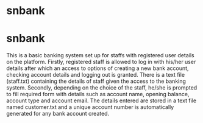 # snbank
# snbank
This is a basic banking system set up for staffs with registered user details on the platform. 
Firstly, registered staff is allowed to log in with his/her user details after which an access to options of creating a new bank account, checking account details and logging out is granted. There is a text file (staff.txt) containing the details of staff given the access to the banking system.
Secondly, depending on the choice of the staff, he/she is prompted to fill required form with details such as account name, opening balance, account type and account email.
The details entered are stored in a text file named customer.txt and a unique account number is automatically generated for any bank account created. 
